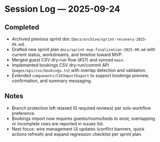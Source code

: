 # Session Log — 2025-09-24

## Completed
- Archived previous sprint doc (`docs/archive/sprint-recovery-2025-09.md`).
- Drafted new sprint plan `docs/sprint-mvp-finalization-2025-09.md` with current status, workstreams, and timeline toward MVP.
- Merged guest CSV dry-run flow (#37) and synced `main`.
- Implemented bookings CSV dry-run/commit API (`pages/api/csv/bookings.ts`) with overlap detection and validation.
- Extended `components/CSVImportExport` to support bookings preview, confirmation, and summary messaging.

## Notes
- Branch protection left relaxed (0 required reviews) per solo workflow preference.
- Bookings import now requires guests/rooms/beds to exist; overlapping or incomplete rows are reported in issues list.
- Next focus: wire management UI updates (conflict banners, quick actions refresh) and expand regression checklist per sprint plan.

